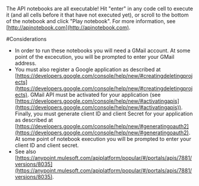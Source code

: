 The API notebooks are all executable! Hit "enter" in any code cell to execute it (and all cells before it that have not executed yet), or scroll to the bottom of the notebook and click "Play notebook". For more information, see [http://apinotebook.com](http://apinotebook.com).

#Considerations

- In order to run these notebooks you will need a GMail account. At some point of the excecution, you will be prompted to enter your GMail address.
- You must also register a Google application as described at [https://developers.google.com/console/help/new/#creatingdeletingprojects](https://developers.google.com/console/help/new/#creatingdeletingprojects). GMail API must be activated for your application (see [https://developers.google.com/console/help/new/#activatingapis](https://developers.google.com/console/help/new/#activatingapis)). Finally, you must generate client ID and client Secret for your application as described at [https://developers.google.com/console/help/new/#generatingoauth2](https://developers.google.com/console/help/new/#generatingoauth2). At some point of notebook execution you will be prompted to enter your client ID and client secret.
- ​​See also [https://anypoint.mulesoft.com/apiplatform/popular/#/portals/apis/7881/versions/8035](https://anypoint.mulesoft.com/apiplatform/popular/#/portals/apis/7881/versions/8035).
